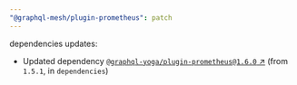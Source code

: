 ```yaml
---
"@graphql-mesh/plugin-prometheus": patch
---
```

dependencies updates:
  - Updated dependency [`@graphql-yoga/plugin-prometheus@1.6.0` ↗︎](https://www.npmjs.com/package/@graphql-yoga/plugin-prometheus/v/1.6.0) (from `1.5.1`, in `dependencies`)
